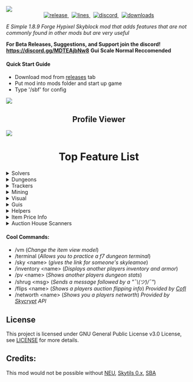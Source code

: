 <img src='https://user-images.githubusercontent.com/78495381/210632546-691f468d-f4e7-4b82-b1ff-8ea37591d957.png' href='' onclick=''/>

<div align="center">
    <!-- release -->
    <a href="https://github.com/MrFast-js/SkyblockFeatures/releases/latest" target="_blank">
        <img src="https://img.shields.io/github/v/release/MrFast-js/SkyblockFeatures?include_prereleases&label=Latest&logo=Github&logoColor=FFFFFF&color=04aed9&style=for-the-badge" alt="release">
    </a>&nbsp;
    <!-- lines -->
    <a href="https://github.com/MrFast-js/SkyblockFeatures/graphs/code-frequency" target="_blank">
        <img src="https://img.shields.io/github/license/MrFast-js/SkyblockFeatures?label=License&logo=Github&logoColor=FFFFFF&color=04aed9&style=for-the-badge" alt="lines">
    </a>&nbsp;
    <!-- discord -->
    <a href="https://discord.gg/UVXCPDAmJK" target="_blank">
        <img src="https://img.shields.io/discord/1004750886985277583?label=Discord&logo=Discord&logoColor=FFFFFF&color=04aed9&style=for-the-badge" alt="discord">
    </a>&nbsp;
    <!-- downloads -->
    <a href="https://github.com/MrFast-js/SkyblockFeatures/releases" target="_blank">
        <img src="https://img.shields.io/badge/Downloads-3.7k-blue?label=Downloads&logo=Github&logoColor=FFFFFF&color=04aed9&style=for-the-badge" alt="downloads">
<!--         <img src="https://img.shields.io/github/downloads/MrFast-js/SkyblockFeatures/total?label=Downloads&logo=Github&logoColor=FFFFFF&color=04aed9&style=for-the-badge" alt="downloads"> -->
    </a>
</div>

*E Simple 1.8.9 Forge Hypixel Skyblock mod that adds features that are not commonly found in other mods but are very useful*
<!-- I want this to stay -->

**For Beta Releases, Suggestions, and Support join the discord! https://discord.gg/MDTEAjbNw8**
**Gui Scale Normal Reccomended**

#### Quick Start Guide
- Download mod from [releases](https://github.com/MrFast-js/SkyblockFeatures/releases/latest) tab
- Put mod into mods folder and start up game
- Type '/sbf' for config

<img src='https://i.imgur.com/VIdpwua.jpg'/>
<h2 align='center'>Profile Viewer</h2>
<img src='https://github.com/MrFast-js/SkyblockFeatures/assets/78495381/527cdb01-6f26-41b4-8525-6d4aa0c8c6dd'/>

<h1 align="center">Top Feature List</h1>
<details>
    <summary>Solvers</summary>
    <h3>Solvers</h3>
    <ul>
        <li>Glacial Cave Treasure Finder</li>
        <li>Highlight Correct Livid</li>
        <li>Crystal Hollows Treasure Chest Solver</li>
        <li>3 Weirdo Solver</li>
        <li>Blaze Solver</li>
        <li>Teleport Pad Solver</li>
        <li>Chronomotron & Ultrasequencer Solver</li>
    </ul>
</details>
<details>
    <summary>Dungeons</summary>
    <h3>Dungeons</h3>
    <ul>
        <li>Dungeon Blocks</li>
        <li>Crypt Display</li>
        <li>Highlight Dungeon Bats</li>
        <li>Better Dungeon Nametags</li>
        <li>Dungeon Teammate Glowing</li>
        <li>Dungeon Map with Player Heads And Names</li>
        <li>Dungeon Chest Profitx</li>
        <li>Highlight Doors</li>
    </ul>
</details>

<details>
    <summary>Trackers</summary>
    <h3>Trackers</h3>
    <ul>
        <li>Automaton Loot/Profit Tracker</li>
        <li>Gemstone Profit Tracker</li>
        <li>Endernode Tracker</li>
        <li>Glacial Cave Treasure Tracker</li>
        <li>Commissions Tracker</li>
        <li>Powder Mining Tracker</li>
        <li>Ghost Loot Tracker</li>
    </ul>
</details>

<details>
    <summary>Mining</summary>
    <h3>Mining</h3>
    <ul>
        <li>Commissions Tracker</li>
        <li>Crystal Hollows Map (Maps out explored caves)</li>
    </ul>
</details>

<details>
    <summary>Visual</summary>
    <h3>Visual</h3>
    <ul>
        <li>Small Items</li>
        <li>1.7 Animations</li>
        <li>Glowing Players!</li>
        <li>Glowing Items based on rarity</li>
        <li>Glowing Zealots</li>
        <li>Ad Blocker (Hides people advertising in chat)</li>
    </ul>
</details>

<details>
    <summary>Guis</summary>
    <h3>Guis</h3>
    <ul>
        <li>Minion Profit Overlay (Coins Per Hour, Cooldown,Last collected, etc.)</li>
        <li>Helpful Auction Guis (for flipping, selling, and buying)</li>
        <li>Highlight Auction Flips</li>
        <li>Better Party finder</li>
        <li>Custom Config Gui</li>
        <li>Show Extra Profile Info (Shows networth, skill avg and discord when looking at someones profile)</li>
    </ul>
</details>

<details>
    <summary>Helpers</summary>
    <h3>Helpers</h3>
    <ul>
        <li>Show Gift Compass Waypoints</li>
        <li>Fairy Soul Helper</li>
        <li>Fishing Helper</li>
        <li>Diana Mythological Helper</li>
        <li>Endernode Highlighter</li>
        <li>Highlight Zealots Spawn Locations</li></li>
        <li>1.12 Crop Hitbox</li>
        <li>Highlight Auction Flips</li>
        <li>Ad Blocker (Hides people advertising in chat)</li>
        <li>Highlight Glowing Mushrooms</li>
        <li>And Much More!</li>
    </ul>
</details>

<details>
    <summary>Item Price Info</summary>
    <h3>Item Price Info</h3>
    <ul>
        <li>Lowest BIN Price</li>
        <li>Average BIN Price</li>
        <li>Estimated Item Price</li>
        <li>Item Price Paid</li>
        <li>BIN Flip Profit (When in AH)</li>
    </ul>
</details>

<details>
    <summary>Auction House Scanners</summary>
    <h3>Auction House Scanners</h3>
    <ul>
        <li>Bin Flipper</li>
        <li>Auction Flipper</li>
        <li>Exotic Armor Finder</li>
    </ul>
</details>

#### Cool Commands:
- /vm (*Change the item view model*)
- /terminal (*Allows you to practice a f7 dungeon terminal*)
- /sky \<name\> (*gives the link for someone's skyleamoe*)
- /inventory \<name\> (*Displays another players inventory and armor*)
- /pv \<name\> (*Shows another players dungeon stats*)
- /shrug \<msg\> (*Sends a message followed by a "¯\\_(ツ)_/¯"*)
- /flips \<name\> (*Shows a players auction flipping info*) *Provided by [Cofl](https://sky.coflnet.com/)*
- /networth \<name\> (*Shows you a players networth*) *Provided by [Skycrypt](https://sky.shiiyu.moe/) API*

## License

This project is licensed under GNU General Public License v3.0 License, see [LICENSE](LICENSE) for more details.

## Credits:
This mod would not be possible without 
[NEU](https://github.com/NotEnoughUpdates/NotEnoughUpdates), [Skytils 0.x](https://github.com/Skytils/SkytilsMod/tree/0.x), [SBA](https://github.com/BiscuitDevelopment/SkyblockAddons)
